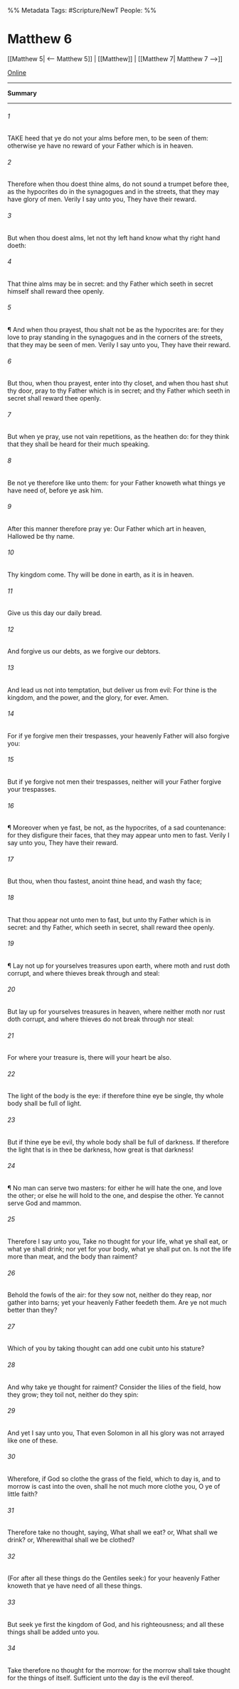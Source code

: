 %% Metadata
Tags: #Scripture/NewT
People: 
%%
# Matthew 6
[[Matthew 5| <-- Matthew 5]] | [[Matthew]] | [[Matthew 7| Matthew 7 -->]]

[Online](https://churchofjesuschrist.org/study/scriptures/nt/matt/6?lang=eng)

---
__Summary__



---
###### 1
TAKE heed that ye do not your alms before men, to be seen of them: otherwise ye have no reward of your Father which is in heaven.
###### 2
Therefore when thou doest thine alms, do not sound a trumpet before thee, as the hypocrites do in the synagogues and in the streets, that they may have glory of men. Verily I say unto you, They have their reward.
###### 3
But when thou doest alms, let not thy left hand know what thy right hand doeth:
###### 4
That thine alms may be in secret: and thy Father which seeth in secret himself shall reward thee openly.
###### 5
¶ And when thou prayest, thou shalt not be as the hypocrites are: for they love to pray standing in the synagogues and in the corners of the streets, that they may be seen of men. Verily I say unto you, They have their reward.
###### 6
But thou, when thou prayest, enter into thy closet, and when thou hast shut thy door, pray to thy Father which is in secret; and thy Father which seeth in secret shall reward thee openly.
###### 7
But when ye pray, use not vain repetitions, as the heathen do: for they think that they shall be heard for their much speaking.
###### 8
Be not ye therefore like unto them: for your Father knoweth what things ye have need of, before ye ask him.
###### 9
After this manner therefore pray ye: Our Father which art in heaven, Hallowed be thy name.
###### 10
Thy kingdom come. Thy will be done in earth, as it is in heaven.
###### 11
Give us this day our daily bread.
###### 12
And forgive us our debts, as we forgive our debtors.
###### 13
And lead us not into temptation, but deliver us from evil: For thine is the kingdom, and the power, and the glory, for ever. Amen.
###### 14
For if ye forgive men their trespasses, your heavenly Father will also forgive you:
###### 15
But if ye forgive not men their trespasses, neither will your Father forgive your trespasses.
###### 16
¶ Moreover when ye fast, be not, as the hypocrites, of a sad countenance: for they disfigure their faces, that they may appear unto men to fast. Verily I say unto you, They have their reward.
###### 17
But thou, when thou fastest, anoint thine head, and wash thy face;
###### 18
That thou appear not unto men to fast, but unto thy Father which is in secret: and thy Father, which seeth in secret, shall reward thee openly.
###### 19
¶ Lay not up for yourselves treasures upon earth, where moth and rust doth corrupt, and where thieves break through and steal:
###### 20
But lay up for yourselves treasures in heaven, where neither moth nor rust doth corrupt, and where thieves do not break through nor steal:
###### 21
For where your treasure is, there will your heart be also.
###### 22
The light of the body is the eye: if therefore thine eye be single, thy whole body shall be full of light.
###### 23
But if thine eye be evil, thy whole body shall be full of darkness. If therefore the light that is in thee be darkness, how great is that darkness!
###### 24
¶ No man can serve two masters: for either he will hate the one, and love the other; or else he will hold to the one, and despise the other. Ye cannot serve God and mammon.
###### 25
Therefore I say unto you, Take no thought for your life, what ye shall eat, or what ye shall drink; nor yet for your body, what ye shall put on. Is not the life more than meat, and the body than raiment?
###### 26
Behold the fowls of the air: for they sow not, neither do they reap, nor gather into barns; yet your heavenly Father feedeth them. Are ye not much better than they?
###### 27
Which of you by taking thought can add one cubit unto his stature?
###### 28
And why take ye thought for raiment? Consider the lilies of the field, how they grow; they toil not, neither do they spin:
###### 29
And yet I say unto you, That even Solomon in all his glory was not arrayed like one of these.
###### 30
Wherefore, if God so clothe the grass of the field, which to day is, and to morrow is cast into the oven, shall he not much more clothe you, O ye of little faith?
###### 31
Therefore take no thought, saying, What shall we eat? or, What shall we drink? or, Wherewithal shall we be clothed?
###### 32
(For after all these things do the Gentiles seek:) for your heavenly Father knoweth that ye have need of all these things.
###### 33
But seek ye first the kingdom of God, and his righteousness; and all these things shall be added unto you.
###### 34
Take therefore no thought for the morrow: for the morrow shall take thought for the things of itself. Sufficient unto the day is the evil thereof.



